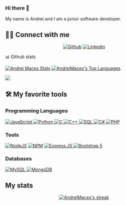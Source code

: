 ### Hi there 👋

My name is Andrei and I am a junior software developer.

## 🙋‍♂️ Connect with me

<!-- Badges template - https://github.com/badges/shields -->
<p align="center">
    <a href="https://github.com/AndreiMaces">
        <img alt="Github"
             src="https://img.shields.io/badge/GitHub-100000?style=for-the-badge&logo=github&logoColor=white"></a>
    <a href="https://www.linkedin.com/in/maces-andrei-6220011b3/">
        <img alt="Linkedin"
             src="https://img.shields.io/badge/LinkedIn-0077B5?style=for-the-badge&logo=linkedin&logoColor=white"></a>
</p>
📊 Github stats
<p>
    <a align="center" href="https://github-readme-stats.vercel.app/api?username=RiceaRaul&show_icons=true&count_private=true&theme=react&hide_border=true&bg_color=1F222E&title_color=F85D7F&icon_color=F8D866"><img alt="Andrei Maces Stats"
                    src="https://github-readme-stats.vercel.app/api?username=AndreiMaces&show_icons=true&count_private=true&theme=react&hide_border=true&bg_color=1F222E&title_color=F85D7F&icon_color=F8D866" /></a>
  <a align="center" href="https://github-readme-stats.vercel.app/api/top-langs/?username=AndreiMaces&langs_count=8&layout=compact&theme=react&hide_border=true&bg_color=1F222E&title_color=F85D7F&icon_color=F8D866">
    <img alt="AndreiMaces's Top Languages" src="https://github-readme-stats.vercel.app/api/top-langs/?username=AndreiMaces&langs_count=8&layout=compact&theme=react&hide_border=true&bg_color=1F222E&title_color=F85D7F&icon_color=F8D866" /></a>
</p>

<p>
  <a align="center" href="#">
    <img src="https://github-profile-trophy.vercel.app/?username=AndreiMaces&theme=monokai&column=8&no-frame=true&no-bg=true">
  </a>
</p>

## 🛠️ My favorite tools

### Programming Languages
<p>
    <a href="#">
        <img alt="JavaScript"
             src="https://img.shields.io/badge/JavaScript-323330?style=for-the-badge&logo=javascript&logoColor=F7DF1E" />
	</a>
    <a href="#">
        <img alt="Python"
             src="https://img.shields.io/badge/Python-3776AB?style=for-the-badge&logo=python&logoColor=white" />
	</a>
    <a href="#">
        <img alt="C"
             src="https://img.shields.io/badge/c-%2300599C.svg?style=for-the-badge&logo=c&logoColor=white" />
	</a>
    <a href="#">
        <img alt="C++"
             src="https://img.shields.io/badge/c++-%2300599C.svg?style=for-the-badge&logo=c%2B%2B&logoColor=white" />
	</a>
    <a href="#">
        <img alt="SQL"
             src="https://img.shields.io/badge/SQL%20-%23025E8C.svg?style=for-the-badge&logo=amazon-dynamodb&logoColor=white" />
	</a>
    <a href="#">
        <img alt="C#"
             src="https://img.shields.io/badge/C%23-239120?style=for-the-badge&logo=c-sharp&logoColor=white" />
	</a>
    <a href="#">
        <img alt="PHP"
             src="https://img.shields.io/badge/PHP-777BB4?style=for-the-badge&logo=php&logoColor=white" />
	</a>
</p>


### Tools

<p>
    <a href="#">
        <img alt="NodeJS"
             src="https://img.shields.io/badge/Node.js-339933?style=for-the-badge&logo=nodedotjs&logoColor=white"></a>
    <a href="#">
        <img alt="NPM"
             src="https://img.shields.io/badge/npm-CB3837?style=for-the-badge&logo=npm&logoColor=white"/></a>
    <a href="#">
        <img alt="Express.JS"
             src="https://img.shields.io/badge/Express.js-000000?style=for-the-badge&logo=express&logoColor=white"/>
	</a>
    <a href="#">
        <img alt="Bootstrap 5"
             src="https://img.shields.io/badge/Bootstrap-563D7C?style=for-the-badge&logo=bootstrap&logoColor=white"/>
	</a>
</p>

### Databases

<p>
    <a href="#">
        <img alt="MySQL"
             src="https://img.shields.io/badge/MySQL-00000F?style=for-the-badge&logo=mysql&logoColor=white"/>
	</a>
  <a href="#">
        <img alt="MongoDB"
             src="https://img.shields.io/badge/MongoDB-4EA94B?style=for-the-badge&logo=mongodb&logoColor=white"/></a>
</p>

## My stats

<!-- GitHub Readme Streak Stats - https://github.com/karimcambridge/github-readme-streak-stats -->
<p align="center">
  <a href="#">
    <img title="🔥 Streak stats" alt="AndreiMaces's streak" src="https://github-readme-streak-stats.herokuapp.com/?user=AndreiMaces&theme=monokai-metallian&hide_border=true"/>
  </a>
</p>
